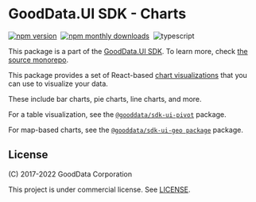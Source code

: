 # GoodData.UI SDK - Charts

[![npm version](https://img.shields.io/npm/v/@gooddata/sdk-ui-charts)](https://www.npmjs.com/@gooddata/sdk-ui-charts)&nbsp;
[![npm monthly downloads](https://img.shields.io/npm/dm/@gooddata/sdk-ui-charts)](https://npmcharts.com/compare/@gooddata/sdk-ui-charts?minimal=true)&nbsp;
![typescript](https://img.shields.io/badge/typescript-first-blue?logo=typescript)

This package is a part of the [GoodData.UI SDK](https://sdk.gooddata.com/gooddata-ui/docs/about_gooddataui.html).
To learn more, check [the source monorepo](https://github.com/gooddata/gooddata-ui-sdk).

This package provides a set of React-based [chart visualizations](https://sdk.gooddata.com/gooddata-ui/docs/start_with_visual_components.html) that you can use to visualize your data.

These include bar charts, pie charts, line charts, and more.

For a table visualization, see the [`@gooddata/sdk-ui-pivot`](https://www.npmjs.com/package/@gooddata/sdk-ui-pivot) package.

For map-based charts, see the [`@gooddata/sdk-ui-geo package`](https://www.npmjs.com/package/@gooddata/sdk-ui-geo) package.

## License

(C) 2017-2022 GoodData Corporation

This project is under commercial license. See [LICENSE](https://github.com/gooddata/gooddata-ui-sdk/blob/master/libs/sdk-ui-charts/LICENSE).
